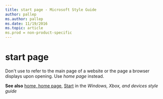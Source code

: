 ```yaml
---
title: start page - Microsoft Style Guide
author: pallep
ms.author: pallep
ms.date: 11/19/2016
ms.topic: article
ms.prod = non-product-specific
---
```


# start page

Don't use to refer to the main page of a website or the page a browser displays upon opening. Use *home page* instead.

**See also** [home, home page](/style-guide/a-z-word-list-term-collections/h/home-home-page), [Start](https://worldready.cloudapp.net/Styleguide/Read?id=2547&topicid=16747) in the *Windows, Xbox, and devices style guide*
